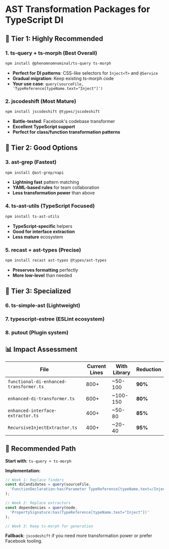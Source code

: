 # AST Transformation Packages for TypeScript DI

## 🥇 Tier 1: Highly Recommended

### 1. **ts-query + ts-morph** (Best Overall)
```bash
npm install @phenomnomnominal/ts-query ts-morph
```
- **Perfect for DI patterns**: CSS-like selectors for `Inject<T>` and `@Service`
- **Gradual migration**: Keep existing ts-morph code
- **Your use case**: `query(sourceFile, 'TypeReference[typeName.text="Inject"]')`

### 2. **jscodeshift** (Most Mature)
```bash
npm install jscodeshift @types/jscodeshift
```
- **Battle-tested**: Facebook's codebase transformer
- **Excellent TypeScript support**
- **Perfect for class/function transformation patterns**

## 🥈 Tier 2: Good Options

### 3. **ast-grep** (Fastest)
```bash
npm install @ast-grep/napi
```
- **Lightning fast** pattern matching
- **YAML-based rules** for team collaboration
- **Less transformation power** than above

### 4. **ts-ast-utils** (TypeScript Focused)
```bash
npm install ts-ast-utils
```
- **TypeScript-specific** helpers
- **Good for interface extraction**
- **Less mature** ecosystem

### 5. **recast + ast-types** (Precise)
```bash
npm install recast ast-types @types/ast-types
```
- **Preserves formatting** perfectly
- **More low-level** than needed

## 🥉 Tier 3: Specialized

### 6. **ts-simple-ast** (Lightweight)
### 7. **typescript-estree** (ESLint ecosystem)
### 8. **putout** (Plugin system)

## 📊 Impact Assessment

| File | Current Lines | With Library | Reduction |
|------|---------------|--------------|-----------|
| `functional-di-enhanced-transformer.ts` | 800+ | ~50-100 | **90%** |
| `enhanced-di-transformer.ts` | 600+ | ~100-150 | **80%** |
| `enhanced-interface-extractor.ts` | 400+ | ~50-80 | **85%** |
| `RecursiveInjectExtractor.ts` | 400+ | ~20-40 | **95%** |

## 🎯 Recommended Path

**Start with**: `ts-query + ts-morph`

**Implementation:**
```typescript
// Week 1: Replace finders
const diCandidates = query(sourceFile, 
  'FunctionDeclaration:has(Parameter TypeReference[typeName.text=/Inject/])'
);

// Week 2: Replace extractors
const dependencies = query(node, 
  'PropertySignature:has(TypeReference[typeName.text="Inject"])'
);

// Week 3: Keep ts-morph for generation
```

**Fallback**: `jscodeshift` if you need more transformation power or prefer Facebook tooling.